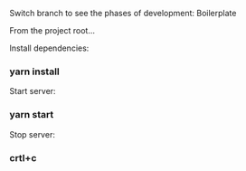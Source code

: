 Switch branch to see the phases of development: Boilerplate

From the project root...

Install dependencies:
### yarn install

Start server:
### yarn start

Stop server:
### crtl+c

